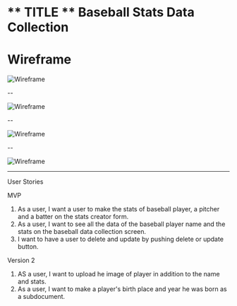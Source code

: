 # ** TITLE **  Baseball Stats Data Collection

# Wireframe

![Wireframe](asset/bat-stats.jpeg)

--

![Wireframe](asset/pitch-stats.jpeg)

--

![Wireframe](asset/stats=collection.jpeg)

--

![Wireframe](asset/ERD.jpeg)



---




User Stories

 MVP
  1. As a user, I want a user to make the stats of baseball player, a pitcher and a batter on the stats creator form.
  2. As a user, I want to see all the data of the baseball player name and the stats on the baseball data collection screen. 
  3. I want to have a user to delete and update by pushing delete or update button.

  Version 2
  1. AS a user, I want to upload he image of player in addition to the name and stats.
  2. As a user, I want to make a player's birth place and year he was born as a subdocument.






